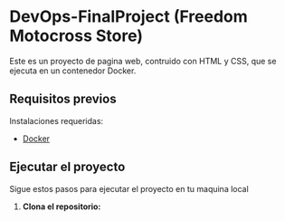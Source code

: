 # DevOps-FinalProject (Freedom Motocross Store)
Este es un proyecto de pagina web, contruido con HTML y CSS, que se ejecuta en un contenedor Docker.

## Requisitos previos
Instalaciones requeridas:
- [Docker](https://docs.docker.com/get-docker/)
## Ejecutar el proyecto
Sigue estos pasos para ejecutar el proyecto en tu maquina local

1. **Clona el repositorio:**
